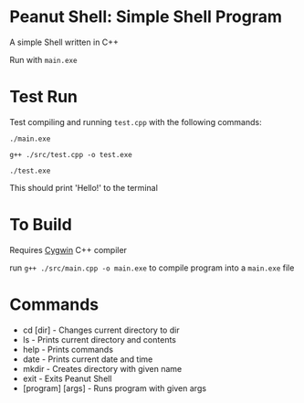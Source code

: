 # Peanut Shell: Simple Shell Program

A simple Shell written in C++

Run with `main.exe`

# Test Run

Test compiling and running `test.cpp` with the following commands:

`./main.exe`

`g++ ./src/test.cpp -o test.exe`

`./test.exe`

This should print 'Hello!' to the terminal

# To Build

Requires [Cygwin](https://www.cygwin.com/) C++ compiler

run `g++ ./src/main.cpp -o main.exe` to compile program into a `main.exe` file

# Commands

* cd [dir] - Changes current directory to dir
* ls - Prints current directory and contents
* help - Prints commands
* date - Prints current date and time
* mkdir - Creates directory with given name
* exit - Exits Peanut Shell
* [program] [args] - Runs program with given args
